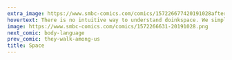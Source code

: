 ```yaml
---
extra_image: https://www.smbc-comics.com/comics/157226677420191028after.png
hovertext: There is no intuitive way to understand doinkspace. We simply have to trust our calculations.
image: https://www.smbc-comics.com/comics/1572266631-20191028.png
next_comic: body-language
prev_comic: they-walk-among-us
title: Space
---
```


